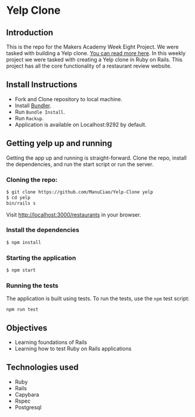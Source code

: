 # Yelp Clone

## Introduction

This is the repo for the Makers Academy Week Eight Project. We were tasked with building a Yelp clone. [You can read more here](https://tomstuart92.github.io/portfolio/Yelp/). In this weekly project we were tasked with creating a Yelp clone in Ruby on Rails. This project has all the core functionality of a restaurant review website.

## Install Instructions

- Fork and Clone repository to local machine.
- Install [Bundler](http://bundler.io/).
- Run `Bundle Install`.
- Run `Rackup`.
- Application is available on Localhost:9292 by default.

## Getting yelp up and running

Getting the app up and running is straight-forward. Clone the repo, install the dependencies, and run the start script or run the server.

### Cloning the repo:

```bash
$ git clone https://github.com/ManuCiao/Yelp-Clone yelp
$ cd yelp
bin/rails s
```

Visit <http://localhost:3000/restaurants> in your browser.

### Install the dependencies

```bash
$ npm install
```

### Starting the application

```bash
$ npm start
```

### Running the tests

The application is built using tests. To run the tests, use the `npm` test script:

```shell
npm run test
```

## Objectives

- Learning foundations of Rails
- Learning how to test Ruby on Rails applications

## Technologies used

- Ruby
- Rails
- Capybara
- Rspec
- Postgresql
